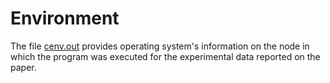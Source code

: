 # Environment

The file [cenv.out](cenv.out) provides operating system's information on the node in which the program was executed for the experimental data reported on the paper.